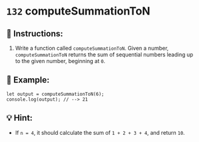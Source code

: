 # `132` computeSummationToN

## 📝 Instructions:

1. Write a function called `computeSummationToN`. Given a number, `computeSummationToN` returns the sum of sequential numbers leading up to the given number, beginning at `0`.

## 📎 Example:

```Js
let output = computeSummationToN(6);
console.log(output); // --> 21
```

## 💡 Hint:

+ If `n = 4`, it should calculate the sum of `1 + 2 + 3 + 4`, and return `10`.
